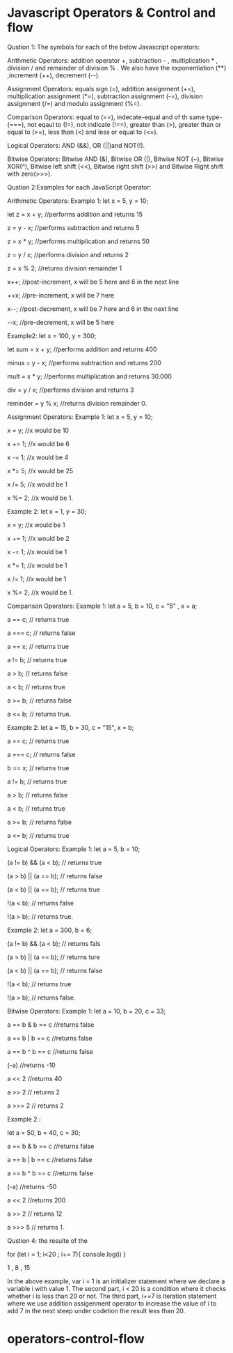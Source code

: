 # Javascript Operators & Control and flow
Qustion 1: The symbols for each of the below Javascript operators:

Arithmetic Operators:  addition operator +, subtraction - , multiplication * , division  / and remainder of division % .
We also have the exponentiation (**) ,increment (++), decrement (--).

Assignment Operators: equals sign (=),  addition assignment (+=), multiplication assignment (*=), subtraction assignment (-=), division assignment (/=) and modulo assignment (%=).

Comparison Operators: equal to (==), indecate-equal and of th same type-(===), not eqaul to (!=), not indicate (!==), greater than (>), greater than or equal to (>=), less than (<) and less or equal to (<=).

Logical Operators: AND (&&), OR (||)and NOT(!).

Bitwise Operators: Bitwise AND (&), Bitwise OR (|), Bitwise NOT (~), Bitwise XOR(^), Bitwise left shift (<<), Bitwise right shift (>>) and Bitwise Right shift with zero(>>>).

Qustion 2:Examples for each JavaScript Operator:

Arithmetic Operators:
Example 1: let x = 5, y = 10;

let z = x + y; //performs addition and returns 15

z = y - x; //performs subtraction and returns 5

z = x * y; //performs multiplication and returns 50

z = y / x; //performs division and returns 2

z = x % 2; //returns division remainder 1

x++; //post-increment, x will be 5 here and 6 in the next line

++x; //pre-increment, x will be 7 here  

x--; //post-decrement, x will be 7 here and 6 in the next line

--x; //pre-decrement, x will be 5 here

Example2: let x = 100, y = 300;

let sum = x + y; //performs addition and returns 400

minus = y - x; //performs subtraction and returns 200

mult = x * y; //performs multiplication and returns 30.000

div = y / x; //performs division and returns 3

reminder = y % x; //returns division remainder 0.

Assignment Operators:
Example 1: let x = 5, y = 10;

x = y; //x would be 10

x += 1; //x would be 6

x -= 1; //x would be 4

x *= 5; //x would be 25

x /= 5; //x would be 1

x %= 2; //x would be 1.

Example 2: 
let x = 1, y = 30;

x = y; //x would be 1

x += 1; //x would be 2

x -= 1; //x would be 1

x *= 1; //x would be 1

x /= 1; //x would be 1

x %= 2; //x would be 1.

Comparison Operators:
Example 1: let a = 5, b = 10, c = "5" , x = a;


a == c; // returns true

a === c; // returns false

a == x; // returns true

a != b; // returns true

a > b; // returns false

a < b; // returns true

a >= b; // returns false

a <= b; // returns true.

Example 2:
let a = 15, b = 30, c = "15", x = b;

a == c; // returns true

a === c; // returns false

b == x; // returns true

a != b; // returns true

a > b; // returns false

a < b; // returns true

a >= b; // returns false

a <= b; // returns true

Logical Operators:
Example 1: let a = 5, b = 10;

(a != b) && (a < b); // returns true

(a > b) || (a == b); // returns false

(a < b) || (a == b); // returns true

!(a < b); // returns false

!(a > b); // returns true.

Example 2: let a = 300, b = 6;

(a != b) && (a < b); // returns fals

(a > b) || (a == b); // returns ture

(a < b) || (a == b); // returns false

!(a < b); // returns true

!(a > b); // returns false.


Bitwise Operators:
Example 1:  let a = 10, b = 20, c = 33;

a == b & b == c //returns false

a == b | b == c //returns false

a == b ^ b == c //returns false

(-a) //returns -10

a << 2 //returns 40

a >> 2 // returns 2

a >>> 2 // returns 2

Example 2 :

 let a = 50, b = 40, c = 30;

a == b & b == c //returns false

a == b | b == c //returns false

a == b ^ b == c //returns false

(-a) //returns -50

a << 2 //returns 200

a >> 2 // returns 12

a >>> 5 // returns 1.

Qustion 4:
 the resulte of the 

 for (let i = 1; i<20 ; i+= 7){
    console.log(i)
}

1 , 8 , 15

In the above example, var i = 1 is an initializer statement where we declare a variable i with value 1. The second part, i < 20 is a condition where it checks whether i is less than 20 or not. The third part, i+=7 is iteration statement where we use addition assigenment operator to increase the value of i to add 7 in the next steep under codetion the result less than 20.
# operators-control-flow
